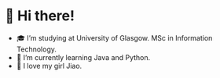 # 👋 Hi there!

- 🎓 I’m studying at University of Glasgow. MSc in Information Technology.
- 🌱 I’m currently learning Java and Python.
- 🥰 I love my girl Jiao.

<!---
ShaoTang-J/ShaoTang-J is a ✨ special ✨ repository because its `README.md` (this file) appears on your GitHub profile.
You can click the Preview link to take a look at your changes.
--->
